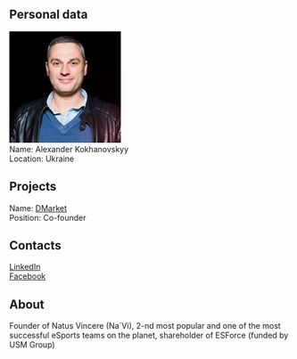 ## Personal data
![alexander kokhanovskyy photo](photo/alexander_kokhanovskyy.jpg)  
Name:   Alexander Kokhanovskyy  
Location: Ukraine
## Projects 
Name: [DMarket](../projects/dmarket.md)  
Position: Co-founder 
## Contacts
[LinkedIn](https://www.linkedin.com/in/kokhanovskyy/)    
[Facebook](https://www.facebook.com/Kokhanovskyy)
## About
Founder of Natus Vincere (Na`Vi), 2-nd most popular and one of the most successful eSports teams on the planet, shareholder of ESForce (funded by USM Group)
